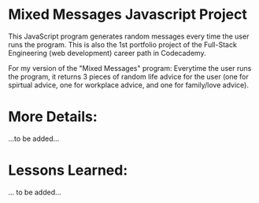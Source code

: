# Mixed Messages Javascript Project
This JavaScript program generates random messages every time the user runs the program. This is also the 1st portfolio project of the Full-Stack Engineering (web development) career path in Codecademy.

For my version of the "Mixed Messages" program: Everytime the user runs the program, it returns 3 pieces
of random life advice for the user (one for spirtual advice, one for workplace advice, and one for family/love advice).

# More Details:

...to be added...

# Lessons Learned:

... to be added...
